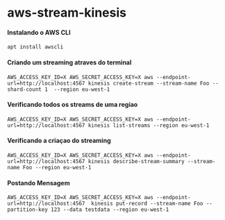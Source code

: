 # aws-stream-kinesis
#### Instalando o AWS CLI
```
apt install awscli
```
#### Criando um streaming atraves do terminal
```
AWS_ACCESS_KEY_ID=X AWS_SECRET_ACCESS_KEY=X aws --endpoint-url=http://localhost:4567 kinesis create-stream --stream-name Foo --shard-count 1  --region eu-west-1
```
#### Verificando todos os streams de uma regiao
```
AWS_ACCESS_KEY_ID=X AWS_SECRET_ACCESS_KEY=X aws --endpoint-url=http://localhost:4567 kinesis list-streams --region eu-west-1
```
#### Verificando a criaçao do streaming
```
AWS_ACCESS_KEY_ID=X AWS_SECRET_ACCESS_KEY=X aws --endpoint-url=http://localhost:4567 kinesis describe-stream-summary --stream-name Foo --region eu-west-1
```
#### Postando Mensagem
```
AWS_ACCESS_KEY_ID=X AWS_SECRET_ACCESS_KEY=X aws --endpoint-url=http://localhost:4567  kinesis put-record --stream-name Foo --partition-key 123 --data testdata --region eu-west-1
```
